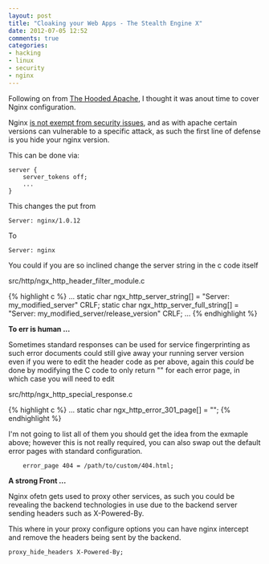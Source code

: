 ```yaml
---
layout: post
title: "Cloaking your Web Apps - The Stealth Engine X"
date: 2012-07-05 12:52
comments: true
categories:
- hacking
- linux
- security
- nginx
---
```


Following on from [The Hooded Apache](http://saiweb.co.uk/hacking/linux/cloacking-your-webapps-the-hooded-apache/), I thought it was anout time to cover Nginx configuration.

Nginx [is not exempt from security issues](http://web.nvd.nist.gov/view/vuln/defail?vulnId=CVE-2012-2089), and as with apache certain versions can vulnerable to a specific attack, as such the first line of defense is you hide your nginx version.

This can be done via:

```
server {
    server_tokens off;
    ...
}
```

This changes the put from

```
Server: nginx/1.0.12
```

To

```
Server: nginx
```

You could if you are so inclined change the server string in the c code itself 

src/http/ngx_http_header_filter_module.c

{% highlight c %}
...
static char ngx_http_server_string[] = "Server: my_modified_server" CRLF;
static char ngx_http_server_full_string[] = "Server: my_modified_server/release_version" CRLF;
...
{% endhighlight %}

<strong>To err is human ...</strong>

Sometimes standard responses can be used for service fingerprinting as such error documents could still give away your running server version even if you were to edit the header code as per above, again this _could_ be done by modifying the C code to only return "" for each error page, in which case you will need to edit

src/http/ngx_http_special_response.c

{% highlight c %}
...
static char ngx_http_error_301_page[] = "";
{% endhighlight %}

I'm not going to list all of them you should get the idea from the exmaple above; however this is not really required, you can also swap out the default error pages with standard configuration.

```
    error_page 404 = /path/to/custom/404.html;
```

<strong> A strong Front ... </strong>

Nginx ofetn gets used to proxy other services, as such you could be revealing the backend technologies in use due to the backend server sending headers such as X-Powered-By.

This where in your proxy configure options you can have nginx intercept and remove the headers being sent by the backend.

```
proxy_hide_headers X-Powered-By;
```


